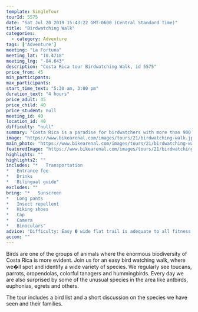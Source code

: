 ```yaml
---
template: SingleTour
tourId: 5575
date: "Sat Jul 20 2019 15:43:22 GMT-0600 (Central Standard Time)"
title: "Birdwatching Walk"
categories: 
  - category: Adventure
tags: ['Adventure']
meeting: "La Fortuna"
meeting_lat: "10.4718"
meeting_lng: "-84.643"
description: "Costa Rica tour Birdwatching Walk, id 5575"
price_from: 45
min_participants: 
max_participants: 
start_time_text: "5:30 am, 3:00 pm"
duration_text: "4 hours"
price_adult: 45
price_child: 40
price_student: null
meeting_id: 40
location_id: 40
difficulty: "null"
summary: "Costa Rica is a paradise for birdwatchers with more than 900 species in the country. Spot and identify a wide variety of local bird species. We�ll provide a bird list and offer a short discussion on the species we have seen"
image: "https://www.bikearenal.com/images/tours/21/birdwatching-walk.jpg"
main_photo: "https://www.bikearenal.com/images/tours/21/birdwatching-walk.jpg"
featuredImage: "https://www.bikearenal.com/images/tours/21/birdwatching-walk.jpg"
highlights: ""
highlights2: ""
includes: "*   Transportation
*   Entrance fee
*   Drinks
*   Bilingual guide"
excludes: ""
bring: "*   Sunscreen
*   Long pants
*   Insect repellent
*   Hiking shoes
*   Cap
*   Camera
*   Binoculars"
advice: "Difficulty: Easy � wide flat trail is adequate to all fitness levels. • Several birding locations available."
accom: ""
---
```

Birds are one of the groups of animals where the enormous biodiversity of Costa Rica is more evident. Join us for an easy bird watching walk, where we�ll spot and identify a wide variety of species. We regularly see toucans, parrots, oropendolas, colorful tanagers and hummingbirds. Every day we are also surprised by some of the unusual species in the area like antbirds, euphonias, egrets and others.

The tour includes a bird list and a short discussion on the species we have seen and their families.